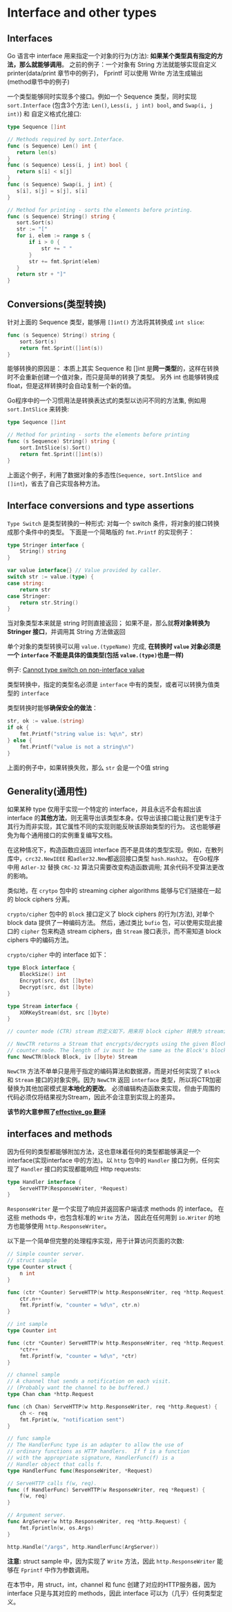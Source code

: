 # Interface and other types

## Interfaces

Go 语言中 interface 用来指定一个对象的行为(方法): **如果某个类型具有指定的方法，那么就能够调用**。
之前的例子：一个对象有 String 方法就能够实现自定义 printer(data/print 章节中的例子)，
Fprintf 可以使用 Write 方法生成输出(method章节中的例子)

一个类型能够同时实现多个接口。例如一个 Sequence 类型，同时实现
`sort.Interface` (包含3个方法: `Len()`, `Less(i, j int) bool`, and `Swap(i, j int)`)
 和 自定义格式化接口:

 ```Go
type Sequence []int

// Methods required by sort.Interface.
func (s Sequence) Len() int {
    return len(s)
}
func (s Sequence) Less(i, j int) bool {
    return s[i] < s[j]
}
func (s Sequence) Swap(i, j int) {
    s[i], s[j] = s[j], s[i]
}

// Method for printing - sorts the elements before printing.
func (s Sequence) String() string {
    sort.Sort(s)
    str := "["
    for i, elem := range s {
        if i > 0 {
            str += " "
        }
        str += fmt.Sprint(elem)
    }
    return str + "]"
}
 ```

## Conversions(类型转换)

针对上面的 Sequence 类型，能够用 `[]int()` 方法将其转换成 `int slice`:

```Go
func (s Sequence) String() string {
    sort.Sort(s)
    return fmt.Sprint([]int(s))
}
```

能够转换的原因是：
本质上其实 Sequence 和 []int 是**同一类型**的，这样在转换时不会重新创建一个值对象，而只是简单的转换了类型。
另外 int 也能够转换成 float，但是这样转换时会自动复制一个新的值。

Go程序中的一个习惯用法是转换表达式的类型以访问不同的方法集, 例如用 `sort.IntSlice` 来转换:

```Go
type Sequence []int

// Method for printing - sorts the elements before printing
func (s Sequence) String() string {
    sort.IntSlice(s).Sort()
    return fmt.Sprint([]int(s))
}
```

上面这个例子，利用了数据对象的多态性(`Sequence, sort.IntSlice and []int`)，省去了自己实现各种方法。

## Interface conversions and type assertions

`Type Switch` 是类型转换的一种形式: 对每一个 switch 条件，将对象的接口转换成那个条件中的类型。
下面是一个简略版的 `fmt.Printf` 的实现例子：

```Go
type Stringer interface {
    String() string
}

var value interface{} // Value provided by caller.
switch str := value.(type) {
case string:
    return str
case Stringer:
    return str.String()
}
```

当对象类型本来就是 string 时则直接返回；
如果不是，那么就**将对象转换为 Stringer 接口**，并调用其 String 方法做返回

单个对象的类型转换可以用 `value.(typeName)` 完成,
**在转换时 `value` 对象必须是一个 `interface` 不能是具体的值类型(包括 `value.(type)`也是一样)**

例子: [Cannot type switch on non-interface value](https://stackoverflow.com/questions/23172219/cannot-type-switch-on-non-interface-value)

类型转换中，指定的类型名必须是 `interface` 中有的类型，或者可以转换为值类型的 `interface`

类型转换时能够**确保安全的做法**：

```Go
str, ok := value.(string)
if ok {
    fmt.Printf("string value is: %q\n", str)
} else {
    fmt.Printf("value is not a string\n")
}
```

上面的例子中，如果转换失败，那么 `str` 会是一个0值 string

## Generality(通用性)

如果某种 type 仅用于实现一个特定的 interface，并且永远不会有超出该 interface 的**其他方法**，则无需导出该类型本身。仅导出该接口能让我们更专注于其行为而非实现，其它属性不同的实现则能反映该原始类型的行为。 这也能够避免为每个通用接口的实例重复编写文档。

在这种情况下，构造函数应返回 interface 而不是具体的类型实现。例如，在散列库中，`crc32.NewIEEE` 和`adler32.New`都返回接口类型 `hash.Hash32`。 在Go程序中用 `Adler-32` 替换 `CRC-32` 算法只需要改变构造函数调用; 其余代码不受算法更改的影响。

类似地，在 `crytpo` 包中的  streaming cipher algorithms 能够与它们链接在一起的 block ciphers 分离。

`crypto/cipher` 包中的 `Block` 接口定义了 block ciphers 的行为(方法), 对单个 block data 提供了一种编码方法。 然后，通过类比 `bufio` 包，可以使用实现此接口的 `cipher` 包来构造 stream ciphers，由 `Stream` 接口表示，而不需知道 block ciphers 中的编码方法。

`crypto/cipher` 中的 interface 如下：

```Go
type Block interface {
    BlockSize() int
    Encrypt(src, dst []byte)
    Decrypt(src, dst []byte)
}

type Stream interface {
    XORKeyStream(dst, src []byte)
}

// counter mode (CTR) stream 的定义如下，用来将 block cipher 转换为 streaming cipher

// NewCTR returns a Stream that encrypts/decrypts using the given Block in
// counter mode. The length of iv must be the same as the Block's block size.
func NewCTR(block Block, iv []byte) Stream
```

`NewCTR` 方法不单单只是用于指定的编码算法和数据源，而是对任何实现了 `Block` 和 `Stream` 接口的对象实例。因为 `NewCTR` 返回 `interface` 类型，所以将CTR加密替换为其他加密模式是**本地化的更改**。 必须编辑构造函数来实现，但由于周围的代码必须仅将结果视为Stream，因此不会注意到实现上的差异。

**该节的大意参照了[effective_go 翻译](https://github.com/bingohuang/effective-go-zh-en/blob/master/11_Interfaces_and_other_types.md)**

## interfaces and methods

因为任何的类型都能够附加方法，这也意味着任何的类型都能够满足一个 interface(实现interface 中的方法)。以 `http` 包中的 `Handler` 接口为例，任何实现了 `Handler` 接口的实现都能响应 Http requests:

```Go
type Handler interface {
    ServeHTTP(ResponseWriter, *Request)
}
```

`ResponseWriter` 是一个实现了响应并返回客户端请求 methods 的 interface。
在这些 methods 中，也包含标准的 `Write` 方法，
因此在任何用到 `io.Writer` 的地方也能够使用 `http.ResponseWriter`。

以下是一个简单但完整的处理程序实现，用于计算访问页面的次数:

```Go
// Simple counter server.
// struct sample
type Counter struct {
    n int
}

func (ctr *Counter) ServeHTTP(w http.ResponseWriter, req *http.Request) {
    ctr.n++
    fmt.Fprintf(w, "counter = %d\n", ctr.n)
}

// int sample
type Counter int

func (ctr *Counter) ServeHTTP(w http.ResponseWriter, req *http.Request) {
    *ctr++
    fmt.Fprintf(w, "counter = %d\n", *ctr)
}

// channel sample
// A channel that sends a notification on each visit.
// (Probably want the channel to be buffered.)
type Chan chan *http.Request

func (ch Chan) ServeHTTP(w http.ResponseWriter, req *http.Request) {
    ch <- req
    fmt.Fprint(w, "notification sent")
}

// func sample
// The HandlerFunc type is an adapter to allow the use of
// ordinary functions as HTTP handlers.  If f is a function
// with the appropriate signature, HandlerFunc(f) is a
// Handler object that calls f.
type HandlerFunc func(ResponseWriter, *Request)

// ServeHTTP calls f(w, req).
func (f HandlerFunc) ServeHTTP(w ResponseWriter, req *Request) {
    f(w, req)
}

// Argument server.
func ArgServer(w http.ResponseWriter, req *http.Request) {
    fmt.Fprintln(w, os.Args)
}

http.Handle("/args", http.HandlerFunc(ArgServer))
```

**注意:** struct sample 中，因为实现了 `Write` 方法，因此 `http.ResponseWriter` 能够在 `Fprintf` 中作为参数调用。

在本节中，用 struct，int，channel 和 func 创建了对应的HTTP服务器，因为 interface 只是与其对应的 methods，因此 interface 可以为（几乎）任何类型定义。
